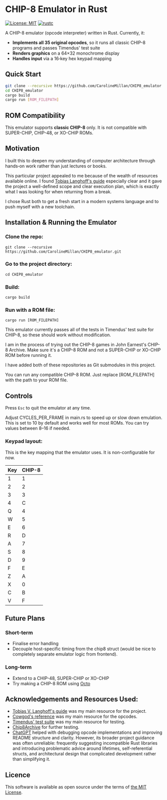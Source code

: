 # CHIP-8 Emulator in Rust

[![License: MIT](https://img.shields.io/badge/License-MIT-green.svg)](LICENSE)
[![rustc](https://img.shields.io/badge/rustc-1.84%2B-brightgreen.svg)](https://www.rust-lang.org/tools/install)

A CHIP-8 emulator (opcode interpreter) written in Rust. Currently, it: 
- **Implements all 35 original opcodes**, so it runs all classic CHIP-8 programs and passes Timendus' test suite
- **Renders graphics** on a 64×32 monochrome display
- **Handles input** via a 16‑key hex keypad mapping

## Quick Start

```bash
git clone --recursive https://github.com/CarolineMillan/CHIP8_emulator.git
cd CHIP8_emulator 
cargo build 
cargo run [ROM_FILEPATH]
```

## ROM Compatibility

This emulator supports **classic CHIP-8** only. It is not compatible with SUPER-CHIP, CHIP-48, or XO-CHIP ROMs.


## Motivation

I built this to deepen my understanding of computer architecture through hands‑on work rather than just lectures or books. 

This particular project appealed to me because of the wealth of resources available online. I found [Tobias Langhoff's guide](https://tobiasvl.github.io/blog/write-a-chip-8-emulator/) especially clear and it gave the project a well-defined scope and clear execution plan, which is exactly what I was looking for when returning from a break. 

I chose Rust both to get a fresh start in a modern systems language and to push myself with a new toolchain.

## Installation & Running the Emulator

### Clone the repo:
``` git clone --recursive https://github.com/CarolineMillan/CHIP8_emulator.git ```

### Go to the project directory:
``` cd CHIP8_emulator ```

### Build:
``` cargo build ```

### Run with a ROM file:
``` cargo run [ROM_FILEPATH] ```

This emulator currently passes all of the tests in Timendus' test suite for CHIP-8, so these should work without modification. 

I am in the process of trying out the CHIP-8 games in John Earnest's CHIP-8 Archive. Make sure it's a CHIP-8 ROM and not a SUPER-CHIP or XO-CHIP ROM before running it.

I have added both of these repositories as Git submodules in this project.

You can run any compatible CHIP-8 ROM. Just replace [ROM_FILEPATH] with the path to your ROM file.

## Controls 

Press `Esc` to quit the emulator at any time.

Adjust CYCLES_PER_FRAME in main.rs to speed up or slow down emulation. This is set to 10 by default and works well for most ROMs. You can try values between 8–16 if needed.

### Keypad layout:

This is the key mapping that the emulator uses. It is non-configurable for now.

|Key | CHIP-8|
|----|-------|
|1|1|
|2|2|
|3|3|
|4|C|
|Q|4|
|W|5|
|E|6|
|R|D|
|A|7|
|S|8|
|D|9|
|F|E|
|Z|A|
|X|0|
|C|B|
|V|F|

## Future Plans

### Short-term

- Finalise error handling
- Decouple host-specific timing from the chip8 struct (would be nice to completely separate emulator logic from frontend).

### Long-term

- Extend to a CHIP-48, SUPER-CHIP or XO-CHIP
- Try making a CHIP-8 ROM using [Octo](https://johnearnest.github.io/Octo/index.html?key=VSNszvkc)

## Acknowledgements and Resources Used:

- [Tobias V. Langhoff's guide](https://tobiasvl.github.io/blog/write-a-chip-8-emulator/) was my main resource for the project.
- [Cowgod's reference](http://devernay.free.fr/hacks/chip8/C8TECH10.HTM) was my main resource for the opcodes.
- [Timendus' test suite](https://github.com/Timendus/chip8-test-suite) was my main resource for testing.
- [Chip8Archive](https://github.com/JohnEarnest/chip8Archive) for further testing.
- [ChatGPT](https://chatgpt.com/) helped with debugging opcode implementations and improving README structure and clarity. However, its broader project guidance was often unreliable: frequently suggesting incompatible Rust libraries and introducing problematic advice around lifetimes, self-referential structs, and architectural design that complicated development rather than simplifying it.

## Licence

This software is available as open source under the terms of [the MIT License](https://opensource.org/license/MIT).
